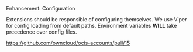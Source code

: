 Enhancement: Configuration

Extensions should be responsible of configuring themselves. We use Viper for config loading from default paths. Environment variables **WILL** take precedence over config files.

https://github.com/owncloud/ocis-accounts/pull/15
